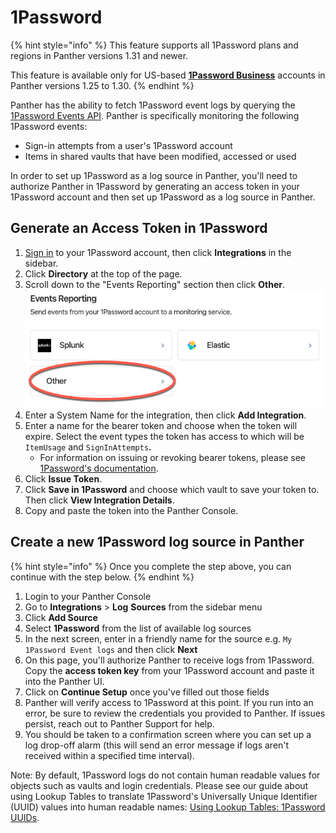 # 1Password

{% hint style="info" %}
This feature supports all 1Password plans and regions in Panther versions 1.31 and newer.

This feature is available only for US-based [**1Password Business**](https://1password.com/business/) accounts in Panther versions 1.25 to 1.30.&#x20;
{% endhint %}

Panther has the ability to fetch 1Password event logs by querying the [1Password Events API](https://support.1password.com/events-api-reference/). Panther is specifically monitoring the following 1Password events:

* Sign-in attempts from a user's 1Password account
* Items in shared vaults that have been modified, accessed or used

In order to set up 1Password as a log source in Panther, you'll need to authorize Panther in 1Password by generating an access token in your 1Password account and then set up 1Password as a log source in Panther.&#x20;

## Generate an Access Token in 1Password

1. [Sign in](https://start.1password.com/signin) to your 1Password account, then click **Integrations** in the sidebar.
2. Click **Directory** at the top of the page.
3. Scroll down to the "Events Reporting" section then click **Other**. \
   ![](../../.gitbook/assets/1pw-other.png)
4. Enter a System Name for the integration, then click **Add Integration**.
5. Enter a name for the bearer token and choose when the token will expire. Select the event types the token has access to which will be `ItemUsage` and `SignInAttempts`**.**
   * For  information on issuing or revoking bearer tokens, please see [1Password's documentation](https://support.1password.com/events-reporting/#appendix-issue-or-revoke-bearer-tokens).
6. Click **Issue Token**.
7. Click **Save in 1Password** and choose which vault to save your token to. Then click **View Integration Details**.
8. Copy and paste the token into the Panther Console.&#x20;

## Create a new 1Password log source in Panther

{% hint style="info" %}
Once you complete the step above, you can continue with the step below.
{% endhint %}

1. Login to your Panther Console
2. Go to **Integrations** > **Log** **Sources** from the sidebar menu
3. Click **Add Source**
4. Select **1Password** from the list of available log sources
5. In the next screen, enter in a friendly name for the source e.g. `My 1Password Event logs` and then click **Next**
6. On this page, you'll authorize Panther to receive logs from 1Password. Copy the **access token key** from your 1Password account and paste it into the Panther UI.
7. Click on **Continue Setup** once you've filled out those fields
8. Panther will verify access to 1Password at this point. If you run into an error, be sure to review the credentials you provided to Panther. If issues persist, reach out to Panther Support for help.
9. You should be taken to a confirmation screen where you can set up a log drop-off alarm (this will send an error message if logs aren't received within a specified time interval).



Note: By default, 1Password logs do not contain human readable values for objects such as vaults and login credentials. Please see our guide about using Lookup Tables to translate 1Password's Universally Unique Identifier (UUID) values into human readable names: [Using Lookup Tables: 1Password UUIDs](https://docs.runpanther.io/guides/using-lookup-tables-1password-uuids).
